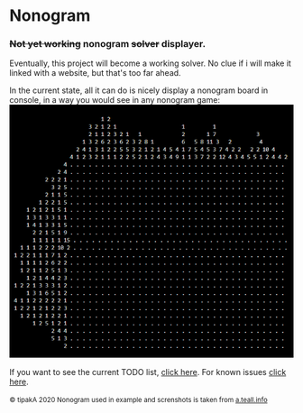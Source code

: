 # Nonogram

### ~~Not yet working~~ nonogram ~~solver~~ displayer.

Eventually, this project will become a working solver. No clue if i will make it linked with a website, but that's too far ahead.

In the current state, all it can do is nicely display a nonogram board in console, in a way you would see in any nonogram game:  
![boardScreenshot](/image/boardScreenshot.png)

If you want to see the current TODO list, [click here](/TODO.md). For known issues [click here](/TODO.md#known-issues--planned-features).


<small>
© tipakA 2020
Nonogram used in example and screnshots is taken from <a href=http://a.teall.info/nonogram/>a.teall.info</a>
</small>